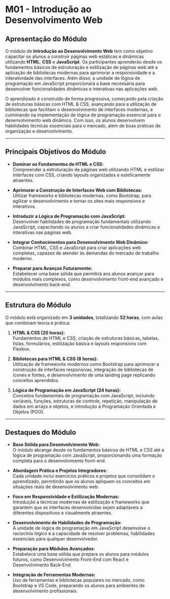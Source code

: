# **M01 - Introdução ao Desenvolvimento Web**

## **Apresentação do Módulo**

O módulo de **Introdução ao Desenvolvimento Web** tem como objetivo capacitar os alunos a construir páginas web estáticas e dinâmicas utilizando **HTML**, **CSS** e **JavaScript**. Os participantes aprenderão desde os fundamentos básicos de estruturação e estilização de páginas web até a aplicação de bibliotecas modernas para aprimorar a responsividade e a interatividade das interfaces. Além disso, a unidade de lógica de programação em JavaScript proporcionará a base necessária para desenvolver funcionalidades dinâmicas e interativas nas aplicações web.

O aprendizado é construído de forma progressiva, começando pela criação de estruturas básicas com HTML & CSS, avançando para a utilização de bibliotecas que facilitam o desenvolvimento de interfaces modernas, e culminando na implementação de lógica de programação essencial para o desenvolvimento web dinâmico. Com isso, os alunos desenvolvem habilidades técnicas essenciais para o mercado, além de boas práticas de organização e desenvolvimento.

---

## **Principais Objetivos do Módulo**

- **Dominar os Fundamentos de HTML e CSS:**  
  Compreender a estruturação de páginas web utilizando HTML e estilizar interfaces com CSS, criando layouts organizados e esteticamente atraentes.

- **Aprimorar a Construção de Interfaces Web com Bibliotecas:**  
  Utilizar frameworks e bibliotecas modernas, como Bootstrap, para agilizar o desenvolvimento e tornar os sites mais responsivos e interativos.

- **Introduzir a Lógica de Programação com JavaScript:**  
  Desenvolver habilidades de programação fundamentais utilizando JavaScript, capacitando os alunos a criar funcionalidades dinâmicas e interativas nas páginas web.

- **Integrar Conhecimentos para Desenvolvimento Web Dinâmico:**  
  Combinar HTML, CSS e JavaScript para criar aplicações web completas, capazes de atender às demandas do mercado de trabalho moderno.

- **Preparar para Avanços Futuramente:**  
  Estabelecer uma base sólida que permitirá aos alunos avançar para módulos mais complexos, como desenvolvimento front-end avançado e desenvolvimento back-end.

---

## **Estrutura do Módulo**

O módulo está organizado em **3 unidades**, totalizando **52 horas**, com aulas que combinam teoria e prática:

1. **HTML & CSS (20 horas):**  
   Fundamentos de HTML e CSS, criação de estruturas básicas, tabelas, listas, formulários, estilização básica e layouts responsivos com Flexbox.

2. **Bibliotecas para HTML & CSS (8 horas):**  
   Utilização de frameworks modernos como Bootstrap para aprimorar a construção de interfaces responsivas, integração de bibliotecas de ícones e fontes, e desenvolvimento de uma landing page replicando conceitos aprendidos.

3. **Lógica de Programação em JavaScript (24 horas):**  
   Conceitos fundamentais de programação com JavaScript, incluindo variáveis, funções, estruturas de controle, repetição, manipulação de dados em arrays e objetos, e introdução à Programação Orientada a Objetos (POO).

---

## **Destaques do Módulo**

- **Base Sólida para Desenvolvimento Web:**  
  O módulo abrange desde os fundamentos básicos de HTML e CSS até a lógica de programação com JavaScript, proporcionando uma formação completa para o desenvolvimento front-end.

- **Abordagem Prática e Projetos Integradores:**  
  Cada unidade inclui exercícios práticos e projetos que consolidam o aprendizado, permitindo que os alunos apliquem os conceitos em situações reais de desenvolvimento web.

- **Foco em Responsividade e Estilização Modernas:**  
  Introdução a técnicas modernas de estilização e frameworks que garantem que as interfaces desenvolvidas sejam adaptáveis a diferentes dispositivos e visualmente atraentes.

- **Desenvolvimento de Habilidades de Programação:**  
  A unidade de lógica de programação em JavaScript desenvolve o raciocínio lógico e a capacidade de resolver problemas, habilidades essenciais para qualquer desenvolvedor.

- **Preparação para Módulos Avançados:**  
  Estabelece uma base sólida que prepara os alunos para módulos futuros, como Desenvolvimento Front-End com React e Desenvolvimento Back-End.

- **Integração de Ferramentas Modernas:**  
  Uso de ferramentas e bibliotecas populares no mercado, como Bootstrap e VS Code, preparando os alunos para ambientes de desenvolvimento profissionais.
